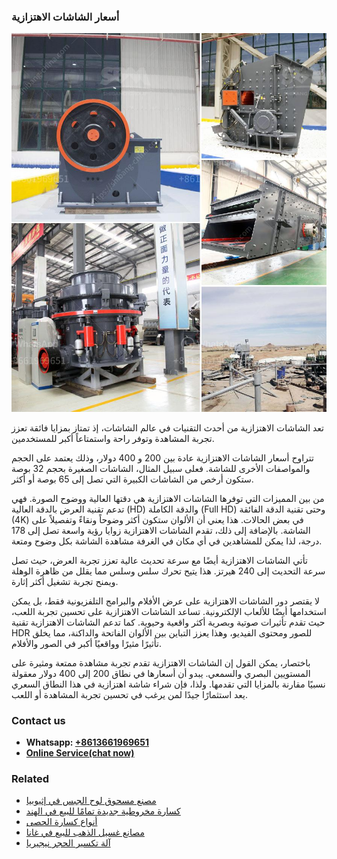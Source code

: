 <h3>أسعار الشاشات الاهتزازية</h3><img src='1701746458.jpg' alt=''><p>تعد الشاشات الاهتزازية من أحدث التقنيات في عالم الشاشات، إذ تمتاز بمزايا فائقة تعزز تجربة المشاهدة وتوفر راحة واستمتاعاً أكبر للمستخدمين.</p><p>تتراوح أسعار الشاشات الاهتزازية عادة بين 200 و 400 دولار، وذلك يعتمد على الحجم والمواصفات الأخرى للشاشة. فعلى سبيل المثال، الشاشات الصغيرة بحجم 32 بوصة ستكون أرخص من الشاشات الكبيرة التي تصل إلى 65 بوصة أو أكثر.</p><p>من بين المميزات التي توفرها الشاشات الاهتزازية هي دقتها العالية ووضوح الصورة. فهي تدعم تقنية العرض بالدقة العالية (HD) والدقة الكاملة (Full HD) وحتى تقنية الدقة الفائقة (4K) في بعض الحالات. هذا يعني أن الألوان ستكون أكثر وضوحاً ونقاءً وتفصيلاً على الشاشة. بالإضافة إلى ذلك، تقدم الشاشات الاهتزازية زوايا رؤية واسعة تصل إلى 178 درجة، لذا يمكن للمشاهدين في أي مكان في الغرفة مشاهدة الشاشة بكل وضوح ومتعة.</p><p>تأتي الشاشات الاهتزازية أيضًا مع سرعة تحديث عالية تعزز تجربة العرض، حيث تصل سرعة التحديث إلى 240 هيرتز. هذا يتيح تحرك سلس وسلس مما يقلل من ظاهرة الوهلة ويمنح تجربة تشغيل أكثر إثارة.</p><p>لا يقتصر دور الشاشات الاهتزازية على عرض الأفلام والبرامج التلفزيونية فقط، بل يمكن استخدامها أيضًا للألعاب الإلكترونية. تساعد الشاشات الاهتزازية على تحسين تجربة اللعب، حيث تقدم تأثيرات صوتية وبصرية أكثر واقعية وحيوية. كما تدعم الشاشات الاهتزازية تقنية HDR للصور ومحتوى الفيديو، وهذا يعزز التباين بين الألوان الفاتحة والداكنة، مما يخلق تأثيرًا مثيرًا وواقعيًا أكبر في الصور والأفلام.</p><p>باختصار، يمكن القول إن الشاشات الاهتزازية تقدم تجربة مشاهدة ممتعة ومثيرة على المستويين البصري والسمعي. يبدو أن أسعارها في نطاق 200 إلى 400 دولار معقولة نسبيًا مقارنة بالمزايا التي تقدمها. ولذا، فإن شراء شاشة اهتزازية في هذا النطاق السعري يعد استثمارًا جيدًا لمن يرغب في تحسين تجربة المشاهدة أو اللعب.</p><h3>Contact us</h3><ul><li><strong>Whatsapp:&nbsp;<a href="https://wa.me/8613661969651">+8613661969651</a></strong></li><li><a href="https://swt.shibang-china.com/?git&amp;zhl&amp;أسعار الشاشات الاهتزازية"><strong>Online Service(chat now)</strong></a></li></ul><h3>Related</h3><ul><li><a href='مصنع مسحوق لوح الجبس في إثيوبيا.md'>مصنع مسحوق لوح الجبس في إثيوبيا</a></li><li><a href='كسارة مخروطية جديدة تمامًا للبيع في الهند.md'>كسارة مخروطية جديدة تمامًا للبيع في الهند</a></li><li><a href='أنواع كسارة الحصى.md'>أنواع كسارة الحصى</a></li><li><a href='مصانع غسيل الذهب للبيع في غانا.md'>مصانع غسيل الذهب للبيع في غانا</a></li><li><a href='آلة تكسير الحجر نيجيريا.md'>آلة تكسير الحجر نيجيريا</a></li></ul>